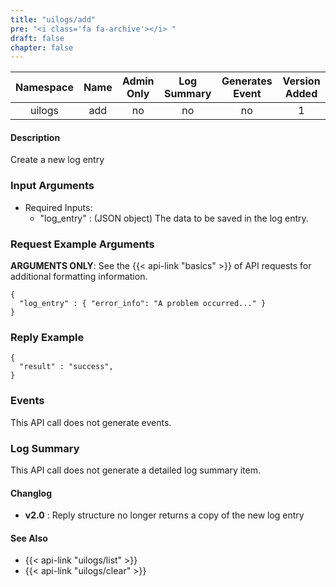```yaml
---
title: "uilogs/add"
pre: "<i class='fa fa-archive'></i> "
draft: false
chapter: false
---
```


| Namespace | Name | Admin Only | Log Summary | Generates Event | Version Added
|:----------------:|:--------:|:--------:|:--------:|:--------:|:---:|
| uilogs | add | no | no | no | 1 |

#### Description
Create a new log entry

### Input Arguments
* Required Inputs:
   * "log_entry" : (JSON object) The data to be saved in the log entry.

### Request Example Arguments
**ARGUMENTS ONLY**: See the {{< api-link "basics" >}} of API requests for additional formatting information.

```
{
  "log_entry" : { "error_info": "A problem occurred..." }
}
```

### Reply Example
```
{
  "result" : "success",
}
```

### Events
This API call does not generate events.

### Log Summary
This API call does not generate a detailed log summary item.

#### Changlog
* **v2.0** : Reply structure no longer returns a copy of the new log entry

#### See Also
* {{< api-link "uilogs/list" >}}
* {{< api-link "uilogs/clear" >}}
